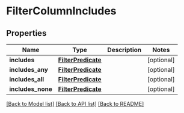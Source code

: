 # FilterColumnIncludes

## Properties
Name | Type | Description | Notes
------------ | ------------- | ------------- | -------------
**includes** | [**FilterPredicate**](FilterPredicate.md) |  | [optional] 
**includes_any** | [**FilterPredicate**](FilterPredicate.md) |  | [optional] 
**includes_all** | [**FilterPredicate**](FilterPredicate.md) |  | [optional] 
**includes_none** | [**FilterPredicate**](FilterPredicate.md) |  | [optional] 

[[Back to Model list]](../README.md#documentation-for-models) [[Back to API list]](../README.md#documentation-for-api-endpoints) [[Back to README]](../README.md)

